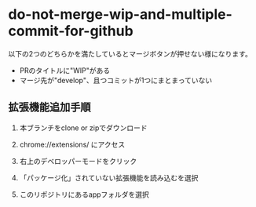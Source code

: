 # do-not-merge-wip-and-multiple-commit-for-github

以下の2つのどちらかを満たしているとマージボタンが押せない様になります。

* PRのタイトルに"WIP"がある
* マージ先が"develop"、且つコミットが1つにまとまっていない

## 拡張機能追加手順
1. 本ブランチをclone or zipでダウンロード

2. chrome://extensions/ にアクセス

3. 右上のデベロッパーモードをクリック

4. 「パッケージ化」されていない拡張機能を読み込むを選択

5. このリポジトリにあるappフォルダを選択 

